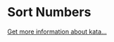 Sort Numbers
=
[Get more information about kata...](https://www.codewars.com//kata//kata/5174a4c0f2769dd8b1000003)